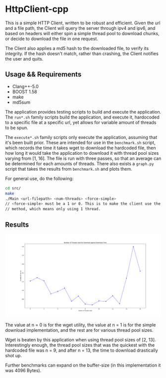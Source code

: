 # HttpClient-cpp

This is a simple HTTP Client, written to be robust and efficient.
Given the url and a file path, the Client will query the server
through ipv4 and ipv6, and based on headers will either spin a
simple thread pool to download chunks, or decide to download the file in one request.

The Client also applies a md5 hash to the downloaded file, to verify its integrity.
If the hash doesn't match, rather than crashing, the Client notifies the user and quits.

## Usage && Requirements

- Clang++-5.0
- BOOST 1.58
- make
- md5sum

The application provides testing scripts to build and execute the application.
The `run*.sh` family scripts build the application, and execute it, hardocoded to
a specific file at a specific url, yet allows for variable amount of threads to be spun.

The `execute*.sh` family scripts only execute the application, assuming that it's been
built prior. These are intended for use in the `benchmark.sh` script, which records the
time it takes wget to download the hardcoded file, then how long it would take the application
to download it with thread pool sizes varying from [1, 16]. The file is run with three passes,
so that an average can be determined for each amounts of threads. There also exists a `graph.py`
script that takes the results from `benchmark.sh` and plots them.

For general use, do the following:
```bash
cd src/
make
./Main <url-filepath> <num-threads> <force-simple>
// <force-simple> must be a 1 or 0. This is to make the client use the 'simple' download
// method, which means only using 1 thread.
```

## Results

![Figure](Figure_1.png)

The value at n = 0 is for the wget utility, the value at n = 1 is for the simple download
implementation, and the rest are for various thread pool sizes.

Wget is beaten by this application when using thread pool sizes of [2, 13]. Interestingly enough,
the thread pool sizes that was the quickest with the hardcoded file was n = 9, and after n = 13,
the time to download drastically shot up.

Further benchmarks can expand on the buffer-size (in this implementation it was 4096 Bytes).
